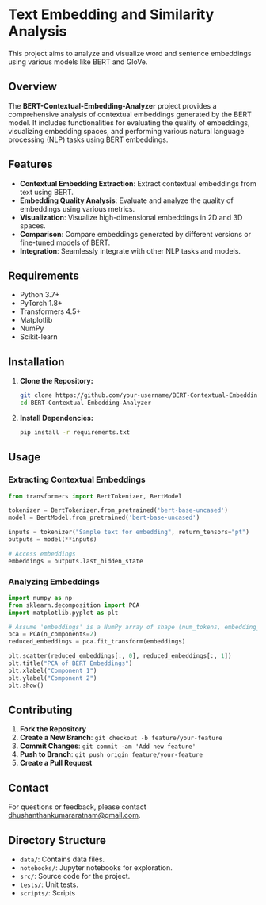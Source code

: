 # Text Embedding and Similarity Analysis

This project aims to analyze and visualize word and sentence embeddings using various models like BERT and GloVe.

## Overview

The **BERT-Contextual-Embedding-Analyzer** project provides a comprehensive analysis of contextual embeddings generated by the BERT model. It includes functionalities for evaluating the quality of embeddings, visualizing embedding spaces, and performing various natural language processing (NLP) tasks using BERT embeddings.

## Features

- **Contextual Embedding Extraction**: Extract contextual embeddings from text using BERT.
- **Embedding Quality Analysis**: Evaluate and analyze the quality of embeddings using various metrics.
- **Visualization**: Visualize high-dimensional embeddings in 2D and 3D spaces.
- **Comparison**: Compare embeddings generated by different versions or fine-tuned models of BERT.
- **Integration**: Seamlessly integrate with other NLP tasks and models.

## Requirements

- Python 3.7+
- PyTorch 1.8+
- Transformers 4.5+
- Matplotlib
- NumPy
- Scikit-learn

## Installation

1. **Clone the Repository:**
   ```bash
   git clone https://github.com/your-username/BERT-Contextual-Embedding-Analyzer.git
   cd BERT-Contextual-Embedding-Analyzer
   ```

2. **Install Dependencies:**
   ```bash
   pip install -r requirements.txt
   ```

## Usage

### Extracting Contextual Embeddings

```python
from transformers import BertTokenizer, BertModel

tokenizer = BertTokenizer.from_pretrained('bert-base-uncased')
model = BertModel.from_pretrained('bert-base-uncased')

inputs = tokenizer("Sample text for embedding", return_tensors="pt")
outputs = model(**inputs)

# Access embeddings
embeddings = outputs.last_hidden_state
```

### Analyzing Embeddings

```python
import numpy as np
from sklearn.decomposition import PCA
import matplotlib.pyplot as plt

# Assume 'embeddings' is a NumPy array of shape (num_tokens, embedding_dim)
pca = PCA(n_components=2)
reduced_embeddings = pca.fit_transform(embeddings)

plt.scatter(reduced_embeddings[:, 0], reduced_embeddings[:, 1])
plt.title("PCA of BERT Embeddings")
plt.xlabel("Component 1")
plt.ylabel("Component 2")
plt.show()
```

## Contributing

1. **Fork the Repository**
2. **Create a New Branch**: `git checkout -b feature/your-feature`
3. **Commit Changes**: `git commit -am 'Add new feature'`
4. **Push to Branch**: `git push origin feature/your-feature`
5. **Create a Pull Request**


## Contact

For questions or feedback, please contact [dhushanthankumararatnam@gmail.com](mailto:dhushanthankumararatnam@gmail.com).

## Directory Structure

- `data/`: Contains data files.
- `notebooks/`: Jupyter notebooks for exploration.
- `src/`: Source code for the project.
- `tests/`: Unit tests.
- `scripts/`: Scripts

